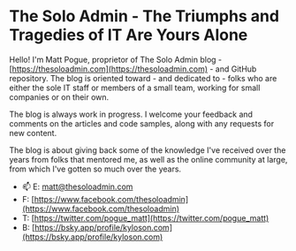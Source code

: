 # The Solo Admin - The Triumphs and Tragedies of IT Are Yours Alone

Hello! I'm Matt Pogue, proprietor of The Solo Admin blog - [https://thesoloadmin.com](https://thesoloadmin.com) - and GitHub repository. The blog is oriented toward - and dedicated to - folks who are either the sole IT staff or members of a small team, working for small companies or on their own. 

The blog is always work in progress. I welcome your feedback and comments on the articles and code samples, along with any requests for new content. 

The blog is about giving back some of the knowledge I've received over the years from folks that mentored me, as well as the online community at large, from which I've gotten so much over the years. 


- 📫 E: matt@thesoloadmin.com
- F: [https://www.facebook.com/thesoloadmin](https://www.facebook.com/thesoloadmin)
- T: [https://twitter.com/pogue_matt](https://twitter.com/pogue_matt)
- B: [https://bsky.app/profile/kyloson.com](https://bsky.app/profile/kyloson.com) 

